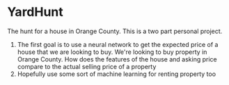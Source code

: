 # YardHunt
The hunt for a house in Orange County. This is a two part personal project.
1. The first goal is to use a neural network to get the expected price of a house that we are looking to buy. We're looking to buy property in Orange County. How does the features of the house and asking price compare to the actual selling price of a property
2. Hopefully use some sort of machine learning for renting property too
